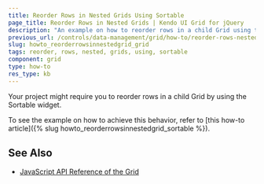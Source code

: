 ```yaml
---
title: Reorder Rows in Nested Grids Using Sortable
page_title: Reorder Rows in Nested Grids | Kendo UI Grid for jQuery
description: "An example on how to reorder rows in a child Grid using the Kendo UI Sortable widget."
previous_url: /controls/data-management/grid/how-to/reorder-rows-nested-grids, /controls/data-management/grid/how-to/Editing/reorder-rows-nested-grids
slug: howto_reorderrowsinnestedgrid_grid
tags: reorder, rows, nested, grids, using, sortable
component: grid
type: how-to
res_type: kb
---
```


Your project might require you to reorder rows in a child Grid by using the Sortable widget.

To see the example on how to achieve this behavior, refer to [this how-to article]({% slug howto_reorderrowsinnestedgrid_sortable %}).

## See Also

* [JavaScript API Reference of the Grid](/api/javascript/ui/grid)
